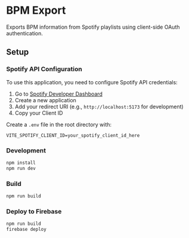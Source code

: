# BPM Export

Exports BPM information from Spotify playlists using client-side OAuth authentication.

## Setup

### Spotify API Configuration

To use this application, you need to configure Spotify API credentials:

1. Go to [Spotify Developer Dashboard](https://developer.spotify.com/dashboard)
2. Create a new application
3. Add your redirect URI (e.g., `http://localhost:5173` for development)
4. Copy your Client ID

Create a `.env` file in the root directory with:

```env
VITE_SPOTIFY_CLIENT_ID=your_spotify_client_id_here
```

### Development

```bash
npm install
npm run dev
```

### Build

```bash
npm run build
```

### Deploy to Firebase

```bash
npm run build
firebase deploy
```
